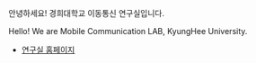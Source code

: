 <!--

**Here are some ideas to get you started:**

🙋‍♀️ A short introduction - what is your organization all about?
🌈 Contribution guidelines - how can the community get involved?
👩‍💻 Useful resources - where can the community find your docs? Is there anything else the community should know?
🍿 Fun facts - what does your team eat for breakfast?
🧙 Remember, you can do mighty things with the power of [Markdown](https://docs.github.com/github/writing-on-github/getting-started-with-writing-and-formatting-on-github/basic-writing-and-formatting-syntax)
-->

안녕하세요! 경희대학교 이동통신 연구실입니다.

Hello! We are Mobile Communication LAB, KyungHee University.

- [연구실 홈페이지](https://khu-mcl.github.io)
